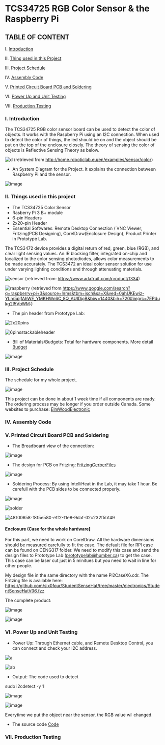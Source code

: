 
# TCS34725 RGB Color Sensor & the Raspberry Pi
## TABLE OF CONTENT
I.   [Introduction](#i-introduction)

II.  [Thing used in this Project](#ii-things-used-in-this-project)

III. [Project Schedule](#iii-overheat-sensor-schedule)

IV.  [Assembly Code](#iv-assembly-code)

V.   [Printed Circuit Board PCB and Soldering](#v-printed-circuit-board-pcb-and-soldering)

VI.  [Power Up and Unit Testing](#vi-power-up-and-unit-testing)

VII. [Production Testing](#vii-production-testing)

### I. Introduction
The TCS34725 RGB color sensor board can be used to detect the color of objects. It works with the Raspberry Pi using an I2C connection.  When used to detect the color of things, the led should be on and the object should be put on the top of the enclosure closely. The theory of sensing the color of objects is Reflective Sensing Theory as below.

![d](https://user-images.githubusercontent.com/43184936/49826532-1f102780-fd55-11e8-8695-47e925f3c31f.png)
(retrieved from http://home.roboticlab.eu/en/examples/sensor/color)

- An System Diagram for the Project. It explains the connection between Raspberry Pi and the sensor.

![image](https://user-images.githubusercontent.com/43184936/49833644-25f46580-fd68-11e8-9849-7612f7e7980d.png)

### II. Things used in this project
- The TCS34725 Color Sensor
- Rasberry Pi 3 B+ module
- 6-pin Headers
- 2x20-pin Header
- Essential Softwares: Remote Desktop Connection / VNC Viewer, Fritzing(PCB Designing), CorelDraw(Enclosure Design), Product Printer in Prototype Lab.

The TCS3472 device provides a digital return of red, green, blue (RGB), and clear light sensing values. An IR blocking filter, integrated on-chip and localized to the color sensing photodiodes, allows color measurements to be made accurately. The TCS3472 an ideal color sensor solution for use under varying lighting conditions and through attenuating materials. 

![sensor](https://user-images.githubusercontent.com/43184936/49824796-e2dac800-fd50-11e8-8d7f-00377f148ccd.jpg)
(retrieved from: https://www.adafruit.com/product/1334)

![raspberry](https://user-images.githubusercontent.com/43184936/49824862-0a319500-fd51-11e8-9716-404b64f69bb5.jpg)
(retrieved from https://www.google.com/search?q=raspberry+pi+3&source=lnms&tbm=isch&sa=X&ved=0ahUKEwiz-YLm5pjfAhWE_YMKHWn6C_8Q_AUIDigB&biw=1440&bih=720#imgrc=7EPdukg2I5VbWM:)

- The pin header from Prototype Lab:
 
![2x20pins](https://user-images.githubusercontent.com/43184936/49826920-12d89a00-fd56-11e8-876b-23ddb2447342.jpeg)

![6pinsstackableheader](https://user-images.githubusercontent.com/43184936/49826921-13713080-fd56-11e8-9ddc-2c08ae6f2c13.jpg)

- Bill of Materials/Budgets: Total for hardware components. More detail <a href="https://github.com/SuongLuong/Portable-Color-Dectection-Device/files/2669320/Buget317.xlsx">Budget</a>

![image](https://user-images.githubusercontent.com/43184936/49828283-7dd7a000-fd59-11e8-9aae-924e75a76793.png)


### III. Project Schedule

The schedule for my whole project. 

![image](https://user-images.githubusercontent.com/43184936/49830020-06f0d600-fd5e-11e8-9068-03cf894a4bb1.png)

This project can be done in about 1 week time if all components are ready. The ordering process may be longer if you order outside Canada. Some websites to purchase: <a href="https://elmwoodelectronics.ca/">ElmWoodElectronic</a>

### IV. Assembly Code

### V. Printed Circuit Board PCB and Soldering
- The Breadboard view of the connection:

![image](https://user-images.githubusercontent.com/43184936/49830355-ee34f000-fd5e-11e8-82f9-a9ec99e9e771.png)

- The design for PCB on Fritzing: <a href="https://github.com/SuongLuong/Portable-Color-Dectection-Device/files/2669423/gerberfiles.zip">FritzingGerberFiles</a>

![image](https://user-images.githubusercontent.com/43184936/49830428-250b0600-fd5f-11e8-8b99-ff5a83d2960c.png)

- Soldering Process: By using IntelliHeat in the Lab, it may take 1 hour. Be carefull with the PCB sides to be connected properly.

![image](https://user-images.githubusercontent.com/43184936/49830749-107b3d80-fd60-11e8-8114-dd1dacf86bb6.png)

![solder](https://user-images.githubusercontent.com/43184936/49830819-3ef91880-fd60-11e8-87f6-ffeedf95c4a3.jpeg)

![48100858-f8f5e580-e1f2-11e8-9daf-02c232f5b149](https://user-images.githubusercontent.com/43184936/49830858-618b3180-fd60-11e8-88bf-d1194a70eeca.jpeg)

#### Enclosure (Case for the whole hardware]

For this part, we need to work on CorelDraw. All the hardware dimensions should be measured carefully to fit the case. The default file for RPI case can be found on CENG317 folder. We need to modify this case and send the design files to Prototype Lab (prototypelab@humber.ca) to get the case. This case can be laser cut just in 5 minitues but you need to wait in line for other people.

My design file in the same directory with the name Pi2CaseX6.cdr. The Fritzing file is available here: https://github.com/six0four/StudentSenseHat/tree/master/electronics/StudentSenseHatV06.fzz

The complete product:

![image](https://user-images.githubusercontent.com/43184936/49831439-e62a7f80-fd61-11e8-8572-3d28de42fa03.png)

![image](https://user-images.githubusercontent.com/43184936/49831448-eb87ca00-fd61-11e8-98b0-95c825fcbdde.png)
      
### VI. Power Up and Unit Testing
- Power Up: Through Ethernet cable, and Remote Desktop Control, you can connect and check your I2C address.

![a](https://user-images.githubusercontent.com/43184936/49832728-7c13d980-fd65-11e8-9d9b-92f88a5a5269.jpeg)


![ab](https://user-images.githubusercontent.com/43184936/49832748-9057d680-fd65-11e8-81ba-8b61d6444e3c.jpeg)

- Output: The code used to detect

sudo i2cdetect -y 1


![image](https://user-images.githubusercontent.com/43184936/49832819-c1d0a200-fd65-11e8-855b-d6973e42e7b2.png)

![image](https://user-images.githubusercontent.com/43184936/49832828-c5fcbf80-fd65-11e8-8ea6-eaaeb3163a8e.png)

Everytime we put the object near the sensor, the RGB value wil changed.

- The source code <a href="https://github.com/SuongLuong/Portable-Color-Dectection-Device/files/2669619/pythoncode.txt">Code</a>










### VII. Production Testing
